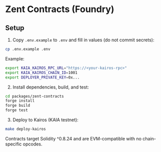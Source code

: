 # Zent Contracts (Foundry)

## Setup

1. Copy `.env.example` to `.env` and fill in values (do not commit secrets):

```bash
cp .env.example .env
```

Example:

```bash
export KAIA_KAIROS_RPC_URL="https://<your-kairos-rpc>"
export KAIA_KAIROS_CHAIN_ID=1001
export DEPLOYER_PRIVATE_KEY=0x...
```

2. Install dependencies, build, and test:

```bash
cd packages/zent-contracts
forge install
forge build
forge test
```

3. Deploy to Kairos (KAIA testnet):

```bash
make deploy-kairos
```

Contracts target Solidity ^0.8.24 and are EVM-compatible with no chain-specific opcodes.
